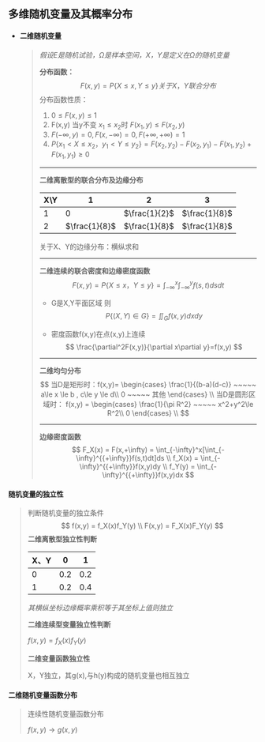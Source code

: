 ## 多维随机变量及其概率分布

- #### **二维随机变量**

  > *假设E是随机试验，$\Omega$是样本空间，X，Y是定义在$\Omega$的随机变量*
  >
  > **分布函数：**
  > $$
  > F(x,y) = P\{X\le x,Y\le y\}  关于X，Y联合分布
  > $$
  > 分布函数性质：
  >
  > 1. $0\le F(x,y) \le 1$
  > 2. F(x,y) 当y不变  $x_1\le x_2$时 $F(x_1,y)\le F(x_2,y)$
  > 3. $F(-\infty,y)=0,F(x,-\infty)=0,F(+\infty,+\infty)=1$
  > 4. $P\{x_1<X\le x_2，y_1<Y\le y_2\} =F(x_2,y_2)-F(x_2,y_1)-F(x_1,y_2)+F(x_1,y_1) \ge 0$
  >
  > ---
  >
  > **二维离散型的联合分布及边缘分布**
  >
  > | X\Y  | 1             | 2             | 3             |
  > | ---- | ------------- | ------------- | ------------- |
  > | 1    | 0             | $\frac{1}{2}$ | $\frac{1}{8}$ |
  > | 2    | $\frac{1}{8}$ | $\frac{1}{8}$ | $\frac{1}{8}$ |
  >
  > 关于X、Y的边缘分布：横纵求和
  >
  > ---
  >
  > **二维连续的联合密度和边缘密度函数**
  > $$
  > F(x,y) =P\{X\le x，Y\le y\} = \int_{-\infty}^x \int_{-\infty}^yf(s,t)dsdt
  > $$
  >
  > - G是X,Y平面区域 则
  >   $$
  >   P\{(X,Y) \in G\} = \iint_Gf(x,y)dxdy
  >   $$
  >
  > - 密度函数f(x,y)在点(x,y)上连续
  >   $$
  >   \frac{\partial^2F(x,y)}{\partial x\partial y}=f(x,y) 
  >   $$
  >
  > ---
  >
  > **二维均匀分布**
  > $$
  > 当D是矩形时：f(x,y)=
  > 	\begin{cases}
  > 	\frac{1}{(b-a)(d-c)} ~~~~~ a\le x \le b , c\le y \le d\\
  > 		0  ~~~~~ 其他
  > 	\end{cases}
  > 	\\
  > 当D是圆形区域时：
  > f(x,y) = \begin{cases} 
  > \frac{1}{\pi R^2} ~~~~~ x^2+y^2\le R^2\\
  > 0
  > \end{cases} \\
  > $$
  >
  > ---
  >
  > **边缘密度函数**
  > $$
  > F_X(x) = F(x,+\infty) = \int_{-\infty}^x[\int_{-\infty}^{{+\infty}}f(s,t)dt]ds  \\
  > f_X(x) = \int_{-\infty}^{{+\infty}}f(x,y)dy \\
  > f_Y(y) = \int_{-\infty}^{{+\infty}}f(x,y)dx
  > $$

#### **随机变量的独立性**

  > 判断随机变量的独立条件
  > $$
  > f(x,y) = f_X(x)f_Y(y) \\
  > F(x,y) = F_X(x)F_Y(y)
  > $$
  > **二维离散型独立性判断**
  >
  > | X、Y | 0    | 1    |
  > | ---- | ---- | ---- |
  > | 0    | 0.2  | 0.2  |
  > | 1    | 0.2  | 0.4  |
  >
  > *其横纵坐标边缘概率乘积等于其坐标上值则独立*
  >
  > **二维连续型变量独立性判断**
  >
  > $f(x,y) = f_X(x)f_Y(y)$
  >
  > **二维变量函数独立性**
  >
  > X，Y独立，其g(x),与h(y)构成的随机变量也相互独立

#### **二维随机变量函数分布**

> 连续性随机变量函数分布
>
> $f(x,y) \to g(x,y)$





  

